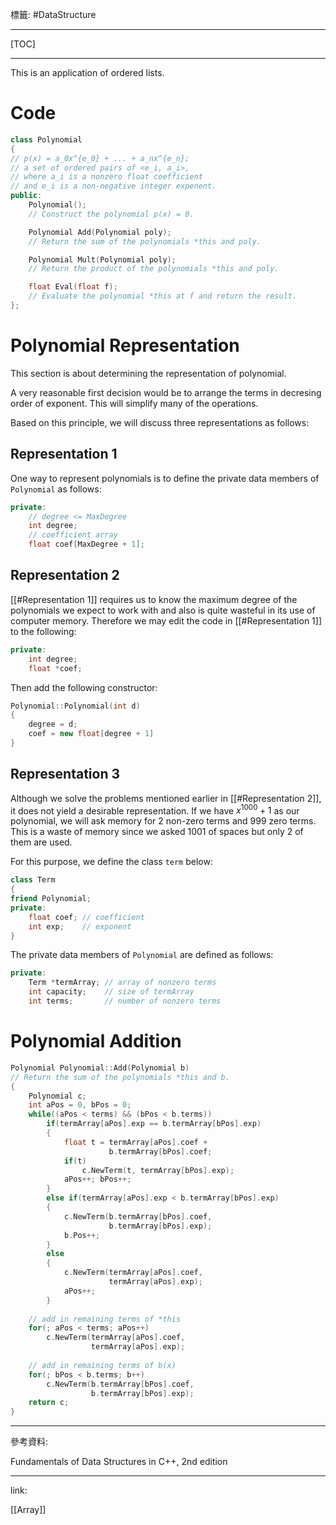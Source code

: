 標籤: #DataStructure 

---

[TOC]

---

This is an application of ordered lists.

# Code

```cpp
class Polynomial
{
// p(x) = a_0x^{e_0} + ... + a_nx^{e_n};
// a set of ordered pairs of <e_i, a_i>,
// where a_i is a nonzero float coefficient 
// and e_i is a non-negative integer expenent.
public:
	Polynomial();
	// Construct the polynomial p(x) = 0.

	Polynomial Add(Polynomial poly);
	// Return the sum of the polynomials *this and poly.

	Polynomial Mult(Polynomial poly);
	// Return the product of the polynomials *this and poly.

	float Eval(float f);
	// Evaluate the polynomial *this at f and return the result.
};
```

# Polynomial Representation

This section is about determining the representation of polynomial.

A very reasonable first decision would be to arrange the terms in decresing order of exponent. This will simplify many of the operations.

Based on this principle, we will discuss three representations as follows:

## Representation 1

One way to represent polynomials is to define the private data members of `Polynomial` as follows:

```cpp
private:
	// degree <= MaxDegree
	int degree;
	// coefficient array
	float coef[MaxDegree + 1];
```

## Representation 2

[[#Representation 1]] requires us to know the maximum degree of the polynomials we expect to work with and also is quite wasteful in its use of computer memory. Therefore we may edit the code in [[#Representation 1]] to the following:

```cpp
private:
	int degree;
	float *coef;
```

Then add the following constructor:

```cpp
Polynomial::Polynomial(int d)
{
	degree = d;
	coef = new float[degree + 1]
}
```

## Representation 3

Although we solve the problems mentioned earlier in [[#Representation 2]], it does not yield a desirable representation. If we have $x^{1000} + 1$ as our polynomial, we will ask memory for $2$ non-zero terms and $999$ zero terms. This is a waste of memory since we asked $1001$ of spaces but only $2$ of them are used.

For this purpose, we define the class `term` below:

```cpp
class Term
{
friend Polynomial;
private:
	float coef; // coefficient
	int exp;    // exponent
}
```

The private data members of `Polynomial` are defined as follows:

```cpp
private:
	Term *termArray; // array of nonzero terms
	int capacity;    // size of termArray
	int terms;       // number of nonzero terms
```

# Polynomial Addition

```cpp
Polynomial Polynomial::Add(Polynomial b)
// Return the sum of the polynomials *this and b.
{
	Polynomial c;
	int aPos = 0, bPos = 0;
	while((aPos < terms) && (bPos < b.terms))
		if(termArray[aPos].exp == b.termArray[bPos].exp)
		{
			float t = termArray[aPos].coef + 
					  b.termArray[bPos].coef;
			if(t)
				c.NewTerm(t, termArray[bPos].exp);
			aPos++; bPos++;
		}
		else if(termArray[aPos].exp < b.termArray[bPos].exp)
		{
			c.NewTerm(b.termArray[bPos].coef, 
					  b.termArray[bPos].exp);
			b.Pos++;
		}
		else
		{
			c.NewTerm(termArray[aPos].coef, 
					  termArray[aPos].exp);
			aPos++;
		}
	
	// add in remaining terms of *this
	for(; aPos < terms; aPos++)
		c.NewTerm(termArray[aPos].coef, 
				  termArray[aPos].exp);
	
	// add in remaining terms of b(x)
	for(; bPos < b.terms; b++)
		c.NewTerm(b.termArray[bPos].coef, 
				  b.termArray[bPos].exp);
	return c;
}
```

---

參考資料:

Fundamentals of Data Structures in C++, 2nd edition

---

link:

[[Array]]